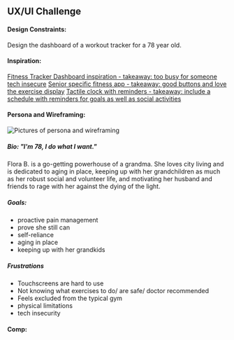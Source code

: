 ## UX/UI Challenge

#### Design Constraints: 
Design the dashboard of a workout tracker for a 78 year old.

#### Inspiration:
[Fitness Tracker Dashboard inspiration - takeaway: too busy for someone tech insecure](https://www.behance.net/gallery/51587483/MAA-Fitness-App-Interaction-Design)
[Senior specific fitness app - takeaway: good buttons and love the exercise display](https://play.google.com/store/apps/details?id=com.ebmacs.dailyseniorfitnessexcercise&hl=en)
[Tactile clock with reminders - takeaway: include a schedule with reminders for goals as well as social activities](https://www.behance.net/gallery/52030451/ROVA-An-interactive-clock-for-the-elderly)

#### Persona and Wireframing:
![Pictures of persona and wireframing](http://imgur.com/a/1Dxy7)

##### Bio: "I'm 78, I do what I want."
Flora B. is a go-getting powerhouse of a grandma. She loves city living and is dedicated to aging in place, keeping up with her grandchildren as much as her robust social and volunteer life, and motivating her husband and friends to rage with her against the dying of the light.

##### Goals:
* proactive pain management
* prove she still can
* self-reliance 
* aging in place
* keeping up with her grandkids

##### Frustrations
* Touchscreens are hard to use
* Not knowing what exercises to do/ are safe/ doctor recommended
* Feels excluded from the typical gym
* physical limitations
* tech insecurity

#### Comp:


